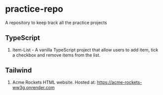 # practice-repo

A repository to keep track all the practice projects

## TypeScript

1. Item-List - A vanilla TypeScript project that allow users to add item, tick a checkbox and remove items from the list.

## Tailwind

1. Acme Rockets HTML website. Hosted at: https://acme-rockets-ww3g.onrender.com
